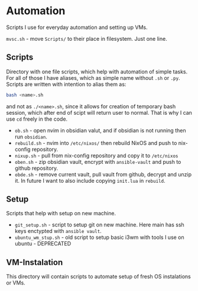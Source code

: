 # Automation
Scripts I use for everyday automation and setting up VMs.

`mvsc.sh` - move `Scripts/` to their place in filesystem. Just one line.

## Scripts
Directory with one file scripts, which help with automation of simple tasks. For all of those I have aliases, which as simple name without `.sh` or `.py`. Scripts are written with intention to alias them as:
```bash
bash <name>.sh
```
and not as `./<name>.sh`, since it allows for creation of temporary bash session, which after end of scipt will return user to normal. That is why I can use `cd` freely in the code.

- `ob.sh` - open nvim in obsidian valut, and if obsidian is not running then run `obsidian`.
- `rebuild.sh` - nvim into `/etc/nixos/` then rebuild NixOS and push to nix-config repository.
- `nixup.sh` - pull from nix-config repository and copy it to `/etc/nixos`
- `oben.sh` - zip obsidian vault, encrypt with `ansible-vault` and push to github repository.
- `obde.sh` - remove current vault, pull vault from github, decrypt and unzip it.
In future I want to also include copying `init.lua` in `rebuild`.

## Setup
Scripts that help with setup on new machine. 
- `git_setup.sh` - script to setup git on new machine. Here main has ssh keys enctypted with `ansible vault`.
- `ubuntu_wm_stup.sh` - old script to setup basic i3wm with tools I use on ubuntu - DEPRECATED

## VM-Instalation
This directory will contain scripts to automate setup of fresh OS instalations or VMs.
